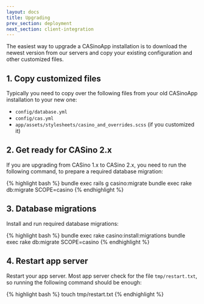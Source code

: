```yaml
---
layout: docs
title: Upgrading
prev_section: deployment
next_section: client-integration
---
```


The easiest way to upgrade a CASinoApp installation is to download the newest version from our servers and copy your existing configuration and other customized files.

## 1. Copy customized files

Typically you need to copy over the following files from your old CASinoApp installation to your new one:

* `config/database.yml`
* `config/cas.yml`
* `app/assets/stylesheets/casino_and_overrides.scss` (if you customized it)

## 2. Get ready for CASino 2.x

If you are upgrading from CASino 1.x to CASino 2.x, you need to run the following command, to prepare a required database migration:

{% highlight bash %}
bundle exec rails g casino:migrate
bundle exec rake db:migrate SCOPE=casino
{% endhighlight %}

## 3. Database migrations

Install and run required database migrations:

{% highlight bash %}
bundle exec rake casino:install:migrations
bundle exec rake db:migrate SCOPE=casino
{% endhighlight %}

## 4. Restart app server

Restart your app server. Most app server check for the file `tmp/restart.txt`, so running the following command should be enough:

{% highlight bash %}
touch tmp/restart.txt
{% endhighlight %}

